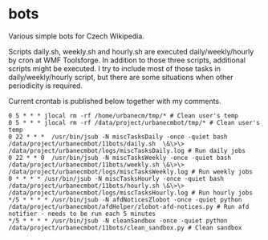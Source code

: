 # bots
Various simple bots for Czech Wikipedia. 

Scripts daily.sh, weekly.sh and hourly.sh are executed daily/weekly/hourly by cron at WMF Toolsforge. In addition to those three scripts, additional scripts might be executed. I try to include most of those tasks in daily/weekly/hourly script, but there are some situations when other periodicity is required. 

Current crontab is published below together with my comments. 

```
0 5 * * * jlocal rm -rf /home/urbanecm/tmp/* # Clean user's temp
0 5 * * * jlocal rm -rf /data/project/urbanecmbot/tmp/* # Clean user's temp
0 22 * * *  /usr/bin/jsub -N miscTasksDaily -once -quiet bash /data/project/urbanecmbot/11bots/daily.sh  \&\>\> /data/project/urbanecmbot/logs/miscTasksDaily.log # Run daily jobs
0 22 * * 0  /usr/bin/jsub -N miscTasksWeekly -once -quiet bash /data/project/urbanecmbot/11bots/weekly.sh \&\>\> /data/project/urbanecmbot/logs/miscTasksWeekly.log # Run weekly jobs
0 * * * * /usr/bin/jsub -N miscTasksHourly -once -quiet bash /data/project/urbanecmbot/11bots/hourly.sh \&\>\> /data/project/urbanecmbot/logs/miscTasksHourly.log # Run hourly jobs
*/5 * * * * /usr/bin/jsub -N afdNoticesZlobot -once -quiet python /data/project/urbanecmbot/afdHelper/zlobot-afd-notices.py # Run afd notifier - needs to be run each 5 minutes
*/5 * * * * /usr/bin/jsub -N cleanSandbox -once -quiet python /data/project/urbanecmbot/11bots/clean_sandbox.py # Clean sandbox
```
